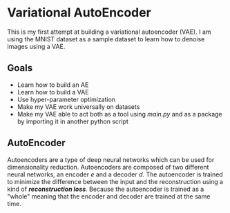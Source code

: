 <h1>Variational AutoEncoder</h1>
<p>
    This is my first attempt at building a variational autoencoder (VAE). 
    I am using the MNIST dataset as a sample dataset to learn how to denoise images using a VAE.
</p>

<h2>Goals</h2>
<ul>
    <li>Learn how to build an AE</li>
    <li>Learn how to build a VAE</li>
    <li>Use hyper-parameter optimization</li>
    <li>Make my VAE work universally on datasets</li>
    <li>Make my VAE able to act both as a tool using <em>main.py</em> and as a package by importing it in another python script</li>
</ul>

<h2>AutoEncoder</h2>
<p>
    Autoencoders are a type of deep neural networks which can be used for dimensionality reduction. Autoencoders are composed of 
    two different neural networks, an encoder <em>e</em> and a decoder <em>d</em>. The autoencoder is trained to minimize 
    the difference between the input and the reconstruction using a kind of <em><strong>reconstruction loss</strong></em>. Because 
    the autoencoder is trained as a "whole" meaning that the encoder and decoder are trained at the same time.
</p>